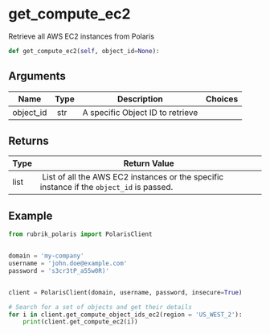 # get_compute_ec2

Retrieve all AWS EC2 instances from Polaris

```py
def get_compute_ec2(self, object_id=None):
```

## Arguments

| Name        | Type | Description                                                                 | Choices |
|-------------|------|-----------------------------------------------------------------------------|---------|
| object_id  | str | A specific Object ID to retrieve |  |


## Returns

| Type | Return Value                                                                                  |
|------|-----------------------------------------------------------------------------------------------|
| list | List of all the AWS EC2 instances or the specific instance if the `object_id` is passed. |



## Example

```py
from rubrik_polaris import PolarisClient


domain = 'my-company'
username = 'john.doe@example.com'
password = 's3cr3tP_a55w0R)'


client = PolarisClient(domain, username, password, insecure=True)

# Search for a set of objects and get their details
for i in client.get_compute_object_ids_ec2(region = 'US_WEST_2'):
    print(client.get_compute_ec2(i))

```
